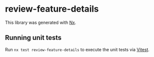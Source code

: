 # review-feature-details

This library was generated with [Nx](https://nx.dev).

## Running unit tests

Run `nx test review-feature-details` to execute the unit tests via [Vitest](https://vitest.dev/).
